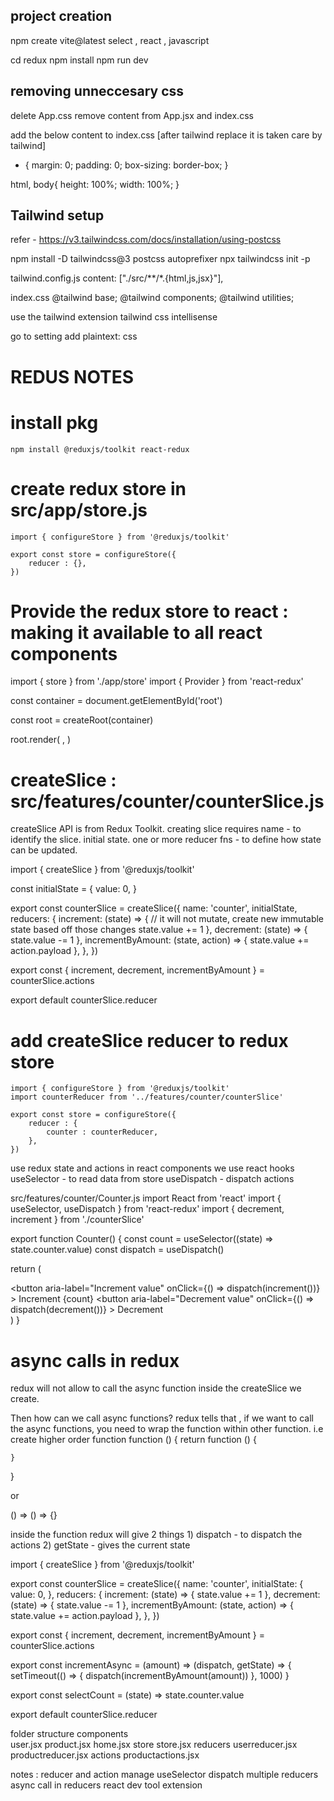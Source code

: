 project creation 
------------------
npm create vite@latest
    select , react , javascript

cd redux
npm install
npm run dev

removing unneccesary css
------------------------
delete App.css
remove content from App.jsx and index.css

add the below content to index.css [after tailwind replace it is taken care by tailwind]
* {
  margin: 0;
  padding: 0;
  box-sizing: border-box;
}

html, body{
  height: 100%;
  width: 100%;
}

Tailwind setup
--------------
refer - https://v3.tailwindcss.com/docs/installation/using-postcss

npm install -D tailwindcss@3 postcss autoprefixer
npx tailwindcss init -p

tailwind.config.js 
content: ["./src/**/*.{html,js,jsx}"],

index.css 
@tailwind base;
@tailwind components;
@tailwind utilities;

use the tailwind extension 
	tailwind css intellisense

go to setting 
	add plaintext: css


REDUS NOTES
===========
install pkg 
===========
    npm install @reduxjs/toolkit react-redux

create redux store in src/app/store.js
======================================
    import { configureStore } from '@reduxjs/toolkit'

    export const store = configureStore({
        reducer : {},
    })

Provide the redux store to react : making it available to all react components
==============================================================================
  import { store } from './app/store'
  import { Provider } from 'react-redux'

  const container = document.getElementById('root')

  const root = createRoot(container)

  root.render(
    <Provider store={store}>
      <App />
    </Provider>,
  )

createSlice : src/features/counter/counterSlice.js
==================================================
createSlice API is from Redux Toolkit.
creating slice requires
    name - to identify the slice.
    initial state.
    one or more reducer fns - to define how state can be updated.


import { createSlice } from '@reduxjs/toolkit'

const initialState = {
  value: 0,
}

export const counterSlice = createSlice({
  name: 'counter',
  initialState,
  reducers: {
    increment: (state) => {
      // it will  not mutate, create new immutable state based off those changes
      state.value += 1
    },
    decrement: (state) => {
      state.value -= 1
    },
    incrementByAmount: (state, action) => {
      state.value += action.payload
    },
  },
})

export const { increment, decrement, incrementByAmount } = counterSlice.actions

export default counterSlice.reducer


add createSlice reducer to redux store
======================================
    import { configureStore } from '@reduxjs/toolkit'
    import counterReducer from '../features/counter/counterSlice'

    export const store = configureStore({
        reducer : {
            counter : counterReducer,
        },
    })


use redux state and actions in react components
    we use react hooks
    useSelector - to read data from store
    useDispatch - dispatch actions

src/features/counter/Counter.js
import React from 'react'
import { useSelector, useDispatch } from 'react-redux'
import { decrement, increment } from './counterSlice'

export function Counter() {
  const count = useSelector((state) => state.counter.value)
  const dispatch = useDispatch()

  return (
    <div>
      <div>
        <button
          aria-label="Increment value"
          onClick={() => dispatch(increment())}
        >
          Increment
        </button>
        <span>{count}</span>
        <button
          aria-label="Decrement value"
          onClick={() => dispatch(decrement())}
        >
          Decrement
        </button>
      </div>
    </div>
  )
}


async calls in redux
====================
redux will not allow to call the async function inside the createSlice we create.

Then how can we call async functions?
redux tells that , if we want to call the async functions, you need to wrap the function within other function.
i.e create higher order function
function () { 
    return function () {

    }
}

or

() => () => {} 

inside the function redux will give 2 things 
    1) dispatch - to dispatch the actions
    2) getState - gives the current state


import { createSlice } from '@reduxjs/toolkit'

export const counterSlice = createSlice({
  name: 'counter',
  initialState: {
    value: 0,
  },
  reducers: {
    increment: (state) => {
      state.value += 1
    },
    decrement: (state) => {
      state.value -= 1
    },
    incrementByAmount: (state, action) => {
      state.value += action.payload
    },
  },
})

export const { increment, decrement, incrementByAmount } = counterSlice.actions

export const incrementAsync = (amount) => (dispatch, getState) => {
  setTimeout(() => {
    dispatch(incrementByAmount(amount))
  }, 1000)
}

export const selectCount = (state) => state.counter.value

export default counterSlice.reducer


folder structure
components  
    user.jsx
    product.jsx
    home.jsx
store
    store.jsx
    reducers
        userreducer.jsx
        productreducer.jsx
    actions
        productactions.jsx

notes :
reducer and action manage
useSelector
dispatch
multiple reducers
async call in reducers
react dev tool extension

